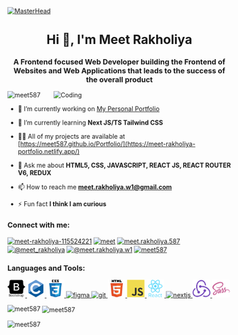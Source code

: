 [![MasterHead](https://t3.ftcdn.net/jpg/01/94/01/00/360_F_194010093_9tC5JNVsiEOlVDs2F5Y6d0paYrdWTdbT.jpg)](https://github.com/Meet587/Portfolio)
<h1 align="center">Hi 👋, I'm Meet Rakholiya</h1>
<h3 align="center">A Frontend focused Web Developer building the Frontend of Websites and Web Applications that leads to the success of the overall product</h3>
<img align="right" alt="Coding" width="400" src="https://camo.githubusercontent.com/39f726707aeeb92d99f7edfaacd2d7893684c8310f7efe44216c3f0049ffc914/68747470733a2f2f75706c6f6164732d73736c2e776562666c6f772e636f6d2f3565336365326563376636653533633034356665376366612f3630336464373831356537353336613936326166313162645f4672616d652d3135372e706e67">

<p align="left"> <img src="https://komarev.com/ghpvc/?username=meet587&label=Profile%20views&color=0e75b6&style=flat" alt="meet587" /> </p>

- 🔭 I’m currently working on [My Personal Portfolio](https://meet-rakholiya-portfolio.netlify.app/)

- 🌱 I’m currently learning **Next JS/TS Tailwind CSS**

- 👨‍💻 All of my projects are available at [https://meet587.github.io/Portfolio/](https://meet-rakholiya-portfolio.netlify.app/)

- 💬 Ask me about **HTML5, CSS, JAVASCRIPT, REACT JS, REACT ROUTER V6, REDUX**

- 📫 How to reach me **meet.rakholiya.w1@gmail.com**

- ⚡ Fun fact **I think I am curious**

<h3 align="left">Connect with me:</h3>
<p align="left">
<a href="https://linkedin.com/in/meet-rakholiya-115524221" target="blank"><img align="center" src="https://raw.githubusercontent.com/rahuldkjain/github-profile-readme-generator/master/src/images/icons/Social/linked-in-alt.svg" alt="meet-rakholiya-115524221" height="30" width="40" /></a>
<a href="https://stackoverflow.com/users/21122816/meet" target="blank"><img align="center" src="https://raw.githubusercontent.com/rahuldkjain/github-profile-readme-generator/master/src/images/icons/Social/stack-overflow.svg" alt="meet" height="30" width="40" /></a>
<a href="https://instagram.com/meet.rakholiya.587" target="blank"><img align="center" src="https://raw.githubusercontent.com/rahuldkjain/github-profile-readme-generator/master/src/images/icons/Social/instagram.svg" alt="meet.rakholiya.587" height="30" width="40" /></a>
<a href="https://twitter.com/meet_rakholiya" target="blank"><img align="center" src="https://raw.githubusercontent.com/rahuldkjain/github-profile-readme-generator/master/src/images/icons/Social/twitter.svg" alt="@meet_rakholiya" height="30" width="40" /></a>
<a href="https://medium.com/@meet.rakholiya.w1" target="blank"><img align="center" src="https://raw.githubusercontent.com/rahuldkjain/github-profile-readme-generator/master/src/images/icons/Social/medium.svg" alt="@meet.rakholiya.w1" height="30" width="40" /></a>
 <a href="https://dev.to/meet587" target="blank"><img align="center" src="https://raw.githubusercontent.com/rahuldkjain/github-profile-readme-generator/master/src/images/icons/Social/devto.svg" alt="meet587" height="30" width="40" /></a>
</p>

<h3 align="left">Languages and Tools:</h3>
<p align="left"> <a href="https://getbootstrap.com" target="_blank" rel="noreferrer"> <img src="https://raw.githubusercontent.com/devicons/devicon/master/icons/bootstrap/bootstrap-plain-wordmark.svg" alt="bootstrap" width="40" height="40"/> </a> <a href="https://www.cprogramming.com/" target="_blank" rel="noreferrer"> <img src="https://raw.githubusercontent.com/devicons/devicon/master/icons/c/c-original.svg" alt="c" width="40" height="40"/> </a> <a href="https://www.w3schools.com/css/" target="_blank" rel="noreferrer"> <img src="https://raw.githubusercontent.com/devicons/devicon/master/icons/css3/css3-original-wordmark.svg" alt="css3" width="40" height="40"/> </a> <a href="https://www.figma.com/" target="_blank" rel="noreferrer"> <img src="https://www.vectorlogo.zone/logos/figma/figma-icon.svg" alt="figma" width="40" height="40"/> </a> <a href="https://git-scm.com/" target="_blank" rel="noreferrer"> <img src="https://www.vectorlogo.zone/logos/git-scm/git-scm-icon.svg" alt="git" width="40" height="40"/> </a> <a href="https://www.w3.org/html/" target="_blank" rel="noreferrer"> <img src="https://raw.githubusercontent.com/devicons/devicon/master/icons/html5/html5-original-wordmark.svg" alt="html5" width="40" height="40"/> </a> <a href="https://developer.mozilla.org/en-US/docs/Web/JavaScript" target="_blank" rel="noreferrer"> <img src="https://raw.githubusercontent.com/devicons/devicon/master/icons/javascript/javascript-original.svg" alt="javascript" width="40" height="40"/> </a> <a href="https://reactjs.org/" target="_blank" rel="noreferrer"> <img src="https://raw.githubusercontent.com/devicons/devicon/master/icons/react/react-original-wordmark.svg" alt="react" width="40" height="40"/> </a><a href="https://nextjs.org/" target="_blank" rel="noreferrer"> <img src="https://cdn.worldvectorlogo.com/logos/nextjs-2.svg" alt="nextjs" width="40" height="40"/> </a> <a href="https://redux.js.org" target="_blank" rel="noreferrer"> <img src="https://raw.githubusercontent.com/devicons/devicon/master/icons/redux/redux-original.svg" alt="redux" width="40" height="40"/> </a> <a href="https://sass-lang.com" target="_blank" rel="noreferrer"> <img src="https://raw.githubusercontent.com/devicons/devicon/master/icons/sass/sass-original.svg" alt="sass" width="40" height="40"/> </a> </p>

<p><img align="left" src="https://github-readme-stats.vercel.app/api/top-langs?username=meet587&show_icons=true&locale=en&layout=compact" alt="meet587" /></p>

<p>&nbsp;<img align="center" src="https://github-readme-stats.vercel.app/api?username=meet587&show_icons=true&locale=en" alt="meet587" /></p>

<p><img align="center" src="https://github-readme-streak-stats.herokuapp.com/?user=meet587&" alt="meet587" /></p>

